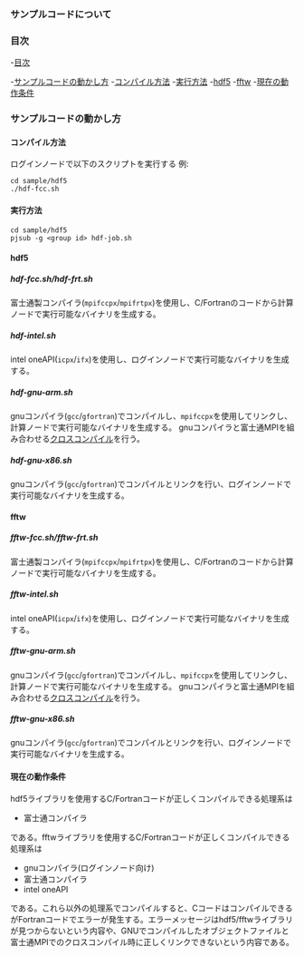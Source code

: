 ### サンプルコードについて

### 目次

-[目次](#目次)

-[サンプルコードの動かし方](#サンプルコードの動かし方)
	-[コンパイル方法](#コンパイル方法)
	-[実行方法](#実行方法)
	-[hdf5](#hdf5)
	-[fftw](#fftw)
	-[現在の動作条件](#現在の動作条件)

### サンプルコードの動かし方

#### コンパイル方法

ログインノードで以下のスクリプトを実行する
例:

```
cd sample/hdf5
./hdf-fcc.sh
```

#### 実行方法

```
cd sample/hdf5
pjsub -g <group id> hdf-job.sh
```

#### hdf5

##### hdf-fcc.sh/hdf-frt.sh

富士通製コンパイラ(`mpifccpx`/`mpifrtpx`)を使用し、C/Fortranのコードから計算ノードで実行可能なバイナリを生成する。

##### hdf-intel.sh

intel oneAPI(`icpx`/`ifx`)を使用し、ログインノードで実行可能なバイナリを生成する。

##### hdf-gnu-arm.sh

gnuコンパイラ(`gcc`/`gfortran`)でコンパイルし、`mpifccpx`を使用してリンクし、計算ノードで実行可能なバイナリを生成する。
gnuコンパイラと富士通MPIを組み合わせる[クロスコンパイル](https://www.fugaku.r-ccs.riken.jp/doc_root/ja/user_guides/lang_latest/CompileforCN/`gcc`_MPI/index.html#id2)を行う。

##### hdf-gnu-x86.sh

gnuコンパイラ(`gcc`/`gfortran`)でコンパイルとリンクを行い、ログインノードで実行可能なバイナリを生成する。

#### fftw

##### fftw-fcc.sh/fftw-frt.sh

富士通製コンパイラ(`mpifccpx`/`mpifrtpx`)を使用し、C/Fortranのコードから計算ノードで実行可能なバイナリを生成する。

##### fftw-intel.sh

intel oneAPI(`icpx`/`ifx`)を使用し、ログインノードで実行可能なバイナリを生成する。

##### fftw-gnu-arm.sh

gnuコンパイラ(`gcc`/`gfortran`)でコンパイルし、`mpifccpx`を使用してリンクし、計算ノードで実行可能なバイナリを生成する。
gnuコンパイラと富士通MPIを組み合わせる[クロスコンパイル](https://www.fugaku.r-ccs.riken.jp/doc_root/ja/user_guides/lang_latest/CompileforCN/`gcc`_MPI/index.html#id2)を行う。

##### fftw-gnu-x86.sh

gnuコンパイラ(`gcc`/`gfortran`)でコンパイルとリンクを行い、ログインノードで実行可能なバイナリを生成する。

#### 現在の動作条件

hdf5ライブラリを使用するC/Fortranコードが正しくコンパイルできる処理系は

* 富士通コンパイラ

である。fftwライブラリを使用するC/Fortranコードが正しくコンパイルできる処理系は

* gnuコンパイラ(ログインノード向け)
* 富士通コンパイラ
* intel oneAPI

である。これら以外の処理系でコンパイルすると、CコードはコンパイルできるがFortranコードでエラーが発生する。エラーメッセージはhdf5/fftwライブラリが見つからないという内容や、GNUでコンパイルしたオブジェクトファイルと富士通MPIでのクロスコンパイル時に正しくリンクできないという内容である。
